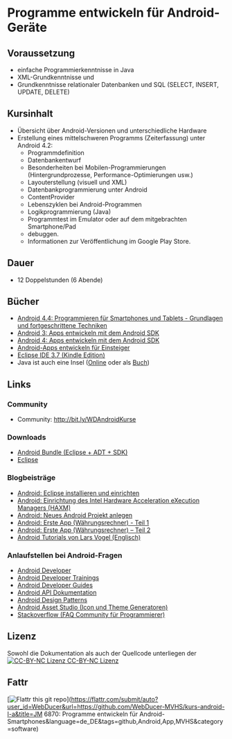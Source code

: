Programme entwickeln für Android- Geräte
=================================================

Voraussetzung
-------------
- einfache Programmierkenntnisse in Java
- XML-Grundkenntnisse und
- Grundkenntnisse relationaler Datenbanken und SQL (SELECT, INSERT, UPDATE, DELETE)

Kursinhalt
----------
- Übersicht über Android-Versionen und unterschiedliche Hardware
- Erstellung eines mittelschweren Programms (Zeiterfassung) unter Android 4.2:
    - Programmdefinition
    - Datenbankentwurf
    - Besonderheiten bei Mobilen-Programmierungen (Hintergrundprozesse, Performance-Optimierungen usw.)
    - Layouterstellung (visuell und XML)
    - Datenbankprogrammierung unter Android
    - ContentProvider
    - Lebenszyklen bei Android-Programmen
    - Logikprogrammierung (Java)
    - Programmtest im Emulator oder auf dem mitgebrachten Smartphone/Pad
    - debuggen. 
    - Informationen zur Veröffentlichung im Google Play Store.

Dauer
-----
- 12 Doppelstunden (6 Abende)

Bücher
------
- [Android 4.4: Programmieren für Smartphones und Tablets - Grundlagen und fortgeschrittene Techniken](http://bit.ly/AndProg44)
- [Android 3: Apps entwickeln mit dem Android SDK](http://bit.ly/AndGal3)
- [Android 4: Apps entwickeln mit dem Android SDK](http://bit.ly/AndGal4)
- [Android-Apps entwickeln für Einsteiger](http://bit.ly/AndEinst)
- [Eclipse IDE 3.7 (Kindle Edition)](http://amzn.to/QtZNhH)
- Java ist auch eine Insel ([Online](http://openbook.galileocomputing.de/javainsel/) oder als [Buch](http://bit.ly/JaInsel))

Links
-----
### Community
- Community: <http://bit.ly/WDAndroidKurse>

### Downloads
- [Android Bundle (Eclipse + ADT + SDK)](http://developer.android.com/sdk/index.html)
- [Eclipse](http://www.eclipse.org/downloads/)

### Blogbeisträge
- [Android: Eclipse installieren und einrichten](http://j.mp/AndEclipse)
- [Android: Einrichtung des Intel Hardware Acceleration eXecution Managers (HAXM)](http://j.mp/AndHAXM)
- [Android: Neues Android Projekt anlegen](http://wp.me/pNSaO-2m)
- [Android: Erste App (Währungsrechner) - Teil 1](http://wp.me/pNSaO-2l)
- [Android: Erste App (Währungsrechner) – Teil 2](http://wp.me/pNSaO-3N)
- [Android Tutorials von Lars Vogel (Englisch)](http://www.vogella.com/android.html)

### Anlaufstellen bei Android-Fragen
- [Android Developer](http://developer.android.com)
- [Android Developer Trainings](http://developer.android.com/training/)
- [Android Developer Guides](http://developer.android.com/guide/)
- [Android API Dokumentation](http://developer.android.com/reference/)
- [Android Design Patterns](http://developer.android.com/design/)
- [Android Asset Studio (Icon und Theme Generatoren)](http://android-ui-utils.googlecode.com/hg/asset-studio/dist/index.html)
- [Stackoverflow (FAQ Community für Programmierer)](http://stackoverflow.com)

Lizenz
------
Sowohl die Dokumentation als auch der Quellcode unterliegen der [![CC-BY-NC Lizenz](http://i.creativecommons.org/l/by-nc/4.0/88x31.png) CC-BY-NC Lizenz](http://creativecommons.org/licenses/by-nc/4.0/deed.de)

Fattr
-----
[![Flattr this git repo](http://api.flattr.com/button/flattr-badge-large.png)](https://flattr.com/submit/auto?user_id=WebDucer&url=https://github.com/WebDucer-MVHS/kurs-android-I-a&title=JM 6870: Programme entwickeln für Android-Smartphones&language=de_DE&tags=github,Android,App,MVHS&category=software)
